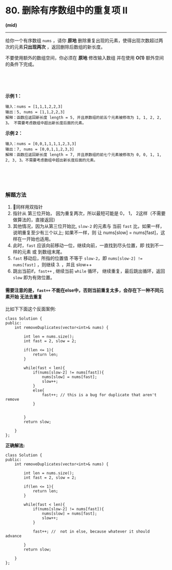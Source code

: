 # 80. 删除有序数组中的重复项 II
**(mid)**

---

给你一个有序数组 `nums` ，请你 **原地** 删除重复出现的元素，使得出现次数超过两次的元素**只出现两次** ，返回删除后数组的新长度。

不要使用额外的数组空间，你必须在 **原地** 修改输入数组 并在使用 **O(1)** 额外空间的条件下完成。


<br>
<br>
<br>


**示例 1：**

    输入：nums = [1,1,1,2,2,3]
    输出：5, nums = [1,1,2,2,3]
    解释：函数应返回新长度 length = 5, 并且原数组的前五个元素被修改为 1, 1, 2, 2, 3。 不需要考虑数组中超出新长度后面的元素。

**示例 2：**

    输入：nums = [0,0,1,1,1,1,2,3,3]
    输出：7, nums = [0,0,1,1,2,3,3]
    解释：函数应返回新长度 length = 7, 并且原数组的前七个元素被修改为 0, 0, 1, 1, 2, 3, 3。不需要考虑数组中超出新长度后面的元素。


<br>
<br>
<br>


### 解题方法

1. 🙆同样用双指针
2. 指针从 第三位开始， 因为重复两次，所以最短可能是 0， 1， 2这样（不需要做算法的，直接返回）
3. 其他情况，因为从第三位开始比, `slow-2` 的元素与 当前 `fast` 比，如果一样，说明重复至少有三个以上; 如果不一样，则 让 nums[slow] = nums[fast]，这样在一开始也适用。
4. 此时，`fast` 应该向前移动一位，继续向前，一直找到尽头位置，即 找到不一样的元素 或 到数组末尾。
5. `fast` 移动后，所指的位置值 不等于 `slow-2`，即 `nums[slow-2] != nums[fast]` ，则继续 3. ，并且 slow++
6. 跳出当前if，`fast++` , 继续当前 `while` 循环， 继续重复，最后跳出循环，返回 `slow` 即为有效位置。
   

#### 需要注意的是，`fast++` 不能在else中，否则当前重复太多，会存在下一种不同元素开始 无法去重复

比如下下面这个反面案例:

```cpp{.line-numbers}
class Solution {
public:
    int removeDuplicates(vector<int>& nums) {

        int len = nums.size();
        int fast = 2, slow = 2;

        if(len <= 1){
            return len;
        }

        while(fast < len){
            if(nums[slow-2] != nums[fast]){
                nums[slow] = nums[fast];
                slow++;
            }
            else{
                fast++; // this is a bug for duplicate that aren't remove 
            }
            

        }
        return slow;

    }
};
```


**正确解法:**

```cpp{.line-numbers}
class Solution {
public:
    int removeDuplicates(vector<int>& nums) {

        int len = nums.size();
        int fast = 2, slow = 2;

        if(len <= 1){
            return len;
        }

        while(fast < len){
            if(nums[slow-2] != nums[fast]){
                nums[slow] = nums[fast];
                slow++;
            }
            
            fast++; //  not in else, because whatever it should advance

        }
        return slow;

    }
};

```